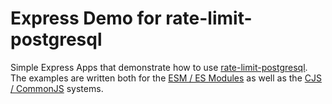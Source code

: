 # Express Demo for rate-limit-postgresql

Simple Express Apps that demonstrate how to use [rate-limit-postgresql](https://www.npmjs.com/package/@acpr/rate-limit-postgresql). The examples are written both for the [ESM / ES Modules](rate-limit-postgres-esm) as well as the [CJS / CommonJS](rate-limit-postgres-cjs) systems.
